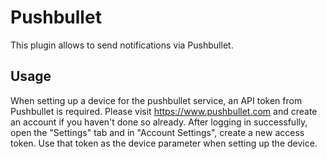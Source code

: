 # Pushbullet

This plugin allows to send notifications via Pushbullet.

## Usage

When setting up a device for the pushbullet service, an API token from Pushbullet is required. Please visit
https://www.pushbullet.com and create an account if you haven't done so already. After logging in successfully,
open the "Settings" tab and in "Account Settings", create a new access token. Use that token as the device
parameter when setting up the device.